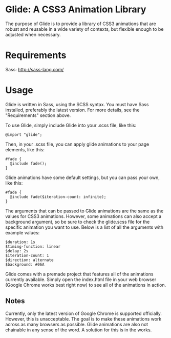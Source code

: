 # Glide: A CSS3 Animation Library

The purpose of Glide is to provide a library of CSS3 animations that are robust and reusable in a wide variety of contexts, but flexible enough to be adjusted when necessary.


# Requirements

Sass: http://sass-lang.com/


# Usage

Glide is written in Sass, using the SCSS syntax. You must have Sass installed, preferably the latest version. For more details, see the "Requirements" section above.

To use Glide, simply include Glide into your .scss file, like this:

    @import "glide";

Then, in your .scss file, you can apply glide animations to your page elements, like this:

    #fade {
      @include fade();
    }

Glide animations have some default settings, but you can pass your own, like this:

    #fade {
      @include fade($iteration-count: infinite);
    }

The arguments that can be passed to Glide animations are the same as the values for CSS3 animations. However, some animations can also accept a background argument, so be sure to check the glide.scss file for the specific animation you want to use. Below is a list of all the arguments with example values:

    $duration: 1s
    $timing-function: linear
    $delay: 2s
    $iteration-count: 1
    $direction: alternate
    $background: #06A

Glide comes with a premade project that features all of the animations currently available. Simply open the index.html file in your web browser (Google Chrome works best right now) to see all of the animations in action. 


## Notes

Currently, only the latest version of Google Chrome is supported officially. However, this is unacceptable. The goal is to make these animations work across as many browsers as possible. Glide animations are also not chainable in any sense of the word. A solution for this is in the works.
